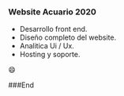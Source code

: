 ### Website Acuario 2020

- Desarrollo front end.
- Diseño completo del website.
- Analitica Ui / Ux.
- Hosting y soporte.

:smile:



###End
